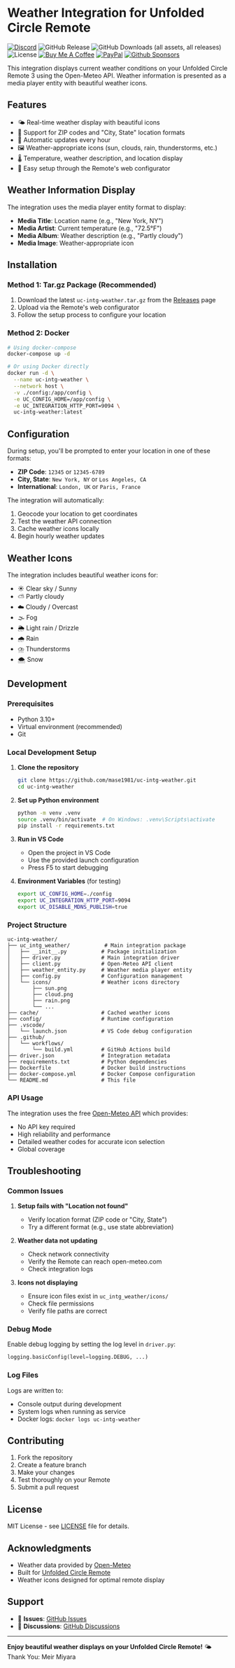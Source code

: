 # Weather Integration for Unfolded Circle Remote

[![Discord](https://badgen.net/discord/online-members/zGVYf58)](https://discord.gg/zGVYf58)
![GitHub Release](https://img.shields.io/github/v/release/mase1981/uc-intg-weather)
![GitHub Downloads (all assets, all releases)](https://img.shields.io/github/downloads/mase1981/uc-intg-weather/total)
![License](https://img.shields.io/badge/license-MPL--2.0-blue)
[![Buy Me A Coffee](https://img.shields.io/badge/buy%20me%20a%20coffee-donate-yellow.svg)](https://buymeacoffee.com/meirmiyara)
[![PayPal](https://img.shields.io/badge/PayPal-donate-blue.svg)](https://paypal.me/mmiyara)
[![Github Sponsors](https://img.shields.io/badge/GitHub%20Sponsors-30363D?&logo=GitHub-Sponsors&logoColor=EA4AAA)](https://github.com/sponsors/mase1981/button)

This integration displays current weather conditions on your Unfolded Circle Remote 3 using the Open-Meteo API. Weather information is presented as a media player entity with beautiful weather icons.

## Features

- 🌤️ Real-time weather display with beautiful icons
- 📍 Support for ZIP codes and "City, State" location formats
- 🔄 Automatic updates every hour
- 🖼️ Weather-appropriate icons (sun, clouds, rain, thunderstorms, etc.)
- 🌡️ Temperature, weather description, and location display
- 🔌 Easy setup through the Remote's web configurator

## Weather Information Display

The integration uses the media player entity format to display:
- **Media Title**: Location name (e.g., "New York, NY")
- **Media Artist**: Current temperature (e.g., "72.5°F")
- **Media Album**: Weather description (e.g., "Partly cloudy")
- **Media Image**: Weather-appropriate icon

## Installation

### Method 1: Tar.gz Package (Recommended)

1. Download the latest `uc-intg-weather.tar.gz` from the [Releases](../../releases) page
2. Upload via the Remote's web configurator
3. Follow the setup process to configure your location

### Method 2: Docker

```bash
# Using docker-compose
docker-compose up -d

# Or using Docker directly
docker run -d \
  --name uc-intg-weather \
  --network host \
  -v ./config:/app/config \
  -e UC_CONFIG_HOME=/app/config \
  -e UC_INTEGRATION_HTTP_PORT=9094 \
  uc-intg-weather:latest
```

## Configuration

During setup, you'll be prompted to enter your location in one of these formats:

- **ZIP Code**: `12345` or `12345-6789`
- **City, State**: `New York, NY` or `Los Angeles, CA`
- **International**: `London, UK` or `Paris, France`

The integration will automatically:
1. Geocode your location to get coordinates
2. Test the weather API connection
3. Cache weather icons locally
4. Begin hourly weather updates

## Weather Icons

The integration includes beautiful weather icons for:
- ☀️ Clear sky / Sunny
- ⛅ Partly cloudy
- ☁️ Cloudy / Overcast
- 🌫️ Fog
- 🌦️ Light rain / Drizzle
- 🌧️ Rain
- ⛈️ Thunderstorms
- 🌨️ Snow

## Development

### Prerequisites

- Python 3.10+
- Virtual environment (recommended)
- Git

### Local Development Setup

1. **Clone the repository**
   ```bash
   git clone https://github.com/mase1981/uc-intg-weather.git
   cd uc-intg-weather
   ```

2. **Set up Python environment**
   ```bash
   python -m venv .venv
   source .venv/bin/activate  # On Windows: .venv\Scripts\activate
   pip install -r requirements.txt
   ```

3. **Run in VS Code**
   - Open the project in VS Code
   - Use the provided launch configuration
   - Press F5 to start debugging

4. **Environment Variables** (for testing)
   ```bash
   export UC_CONFIG_HOME=./config
   export UC_INTEGRATION_HTTP_PORT=9094
   export UC_DISABLE_MDNS_PUBLISH=true
   ```

### Project Structure

```
uc-intg-weather/
├── uc_intg_weather/           # Main integration package
│   ├── __init__.py           # Package initialization
│   ├── driver.py             # Main integration driver
│   ├── client.py             # Open-Meteo API client
│   ├── weather_entity.py     # Weather media player entity
│   ├── config.py             # Configuration management
│   └── icons/                # Weather icons directory
│       ├── sun.png
│       ├── cloud.png
│       ├── rain.png
│       └── ...
├── cache/                    # Cached weather icons
├── config/                   # Runtime configuration
├── .vscode/
│   └── launch.json           # VS Code debug configuration
├── .github/
│   └── workflows/
│       └── build.yml         # GitHub Actions build
├── driver.json               # Integration metadata
├── requirements.txt          # Python dependencies
├── Dockerfile                # Docker build instructions
├── docker-compose.yml        # Docker Compose configuration
└── README.md                 # This file
```

### API Usage

The integration uses the free [Open-Meteo API](https://open-meteo.com/) which provides:
- No API key required
- High reliability and performance
- Detailed weather codes for accurate icon selection
- Global coverage

## Troubleshooting

### Common Issues

1. **Setup fails with "Location not found"**
   - Verify location format (ZIP code or "City, State")
   - Try a different format (e.g., use state abbreviation)

2. **Weather data not updating**
   - Check network connectivity
   - Verify the Remote can reach open-meteo.com
   - Check integration logs

3. **Icons not displaying**
   - Ensure icon files exist in `uc_intg_weather/icons/`
   - Check file permissions
   - Verify file paths are correct

### Debug Mode

Enable debug logging by setting the log level in `driver.py`:
```python
logging.basicConfig(level=logging.DEBUG, ...)
```

### Log Files

Logs are written to:
- Console output during development
- System logs when running as service
- Docker logs: `docker logs uc-intg-weather`

## Contributing

1. Fork the repository
2. Create a feature branch
3. Make your changes
4. Test thoroughly on your Remote
5. Submit a pull request

## License

MIT License - see [LICENSE](LICENSE) file for details.

## Acknowledgments

- Weather data provided by [Open-Meteo](https://open-meteo.com/)
- Built for [Unfolded Circle Remote](https://www.unfoldedcircle.com/)
- Weather icons designed for optimal remote display

## Support

- 🐛 **Issues**: [GitHub Issues](../../issues)
- 💬 **Discussions**: [GitHub Discussions](../../discussions)

---

**Enjoy beautiful weather displays on your Unfolded Circle Remote!** 🌤️ Thank You: Meir  Miyara
